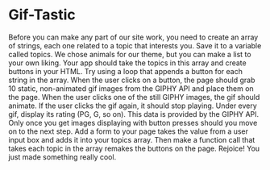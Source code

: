 # Gif-Tastic
Before you can make any part of our site work, you need to create an array of strings, each one related to a topic that interests you. Save it to a variable called topics.
We chose animals for our theme, but you can make a list to your own liking.
Your app should take the topics in this array and create buttons in your HTML.
Try using a loop that appends a button for each string in the array.
When the user clicks on a button, the page should grab 10 static, non-animated gif images from the GIPHY API and place them on the page.
When the user clicks one of the still GIPHY images, the gif should animate. If the user clicks the gif again, it should stop playing.
Under every gif, display its rating (PG, G, so on).
This data is provided by the GIPHY API.
Only once you get images displaying with button presses should you move on to the next step.
Add a form to your page takes the value from a user input box and adds it into your topics array. Then make a function call that takes each topic in the array remakes the buttons on the page.
Rejoice! You just made something really cool.
